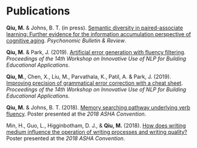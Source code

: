 # Publications

<!---### Posters--->
**Qiu, M.** & Johns, B. T. (in press). [Semantic diversity in paired-associate learning: Further evidence for the information accumulation perspective of cognitive aging](https://link.springer.com/article/10.3758%2Fs13423-019-01691-w). *Psychonomic Bulletin & Review*.

**Qiu, M.** & Park, J. (2019). [Artificial error generation with fluency filtering](https://www.aclweb.org/anthology/W19-4408). *Proceedings of the 14th Workshop on Innovative Use of NLP for Building Educational Applications*.

**Qiu, M.**, Chen, X., Liu, M., Parvathala, K., Patil, A. & Park, J. (2019). [Improving precision of grammatical error correction with a cheat sheet](https://www.aclweb.org/anthology/W19-4425). *Proceedings of the 14th Workshop on Innovative Use of NLP for Building Educational Applications*.

**Qiu, M.** & Johns, B. T. (2018). [Memory searching pathway underlying verb fluency](../pub/QJ_ASHA_2018.pdf). Poster presented at the *2018 ASHA Convention*.

Min, H., Guo, L., Higginbotham, D. J., & **Qiu, M.** (2018). [How does writing medium influence the operation of writing processes and writing quality?](../pub/Min_et_al_ASHA_2018.pdf) Poster presented at the *2018 ASHA Convention*.
